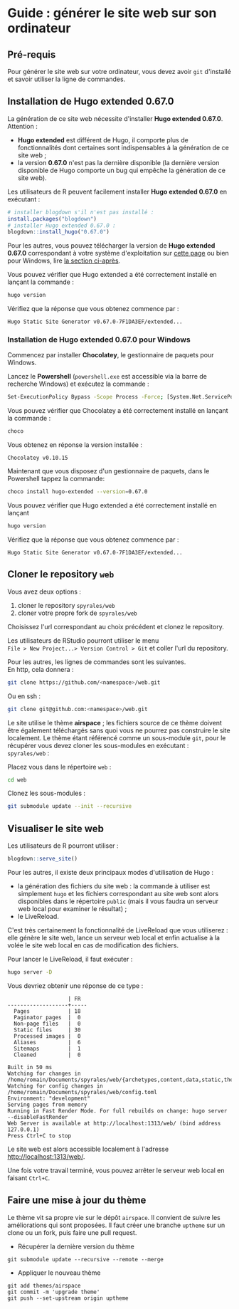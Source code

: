 # Guide : générer le site web sur son ordinateur

## Pré-requis

Pour générer le site web sur votre ordinateur, vous devez avoir `git` d'installé 
et savoir utiliser la ligne de commandes.

## Installation de Hugo extended 0.67.0

La génération de ce site web nécessite d'installer **Hugo extended 0.67.0**.  
Attention :

- **Hugo extended** est différent de Hugo, il comporte plus de fonctionnalités dont certaines sont indispensables à la génération de ce site web ;
- la version **0.67.0** n'est pas la dernière disponible (la dernière version disponible de Hugo comporte un bug qui empêche la génération de ce site web).

Les utilisateurs de R peuvent facilement installer **Hugo extended 0.67.0** en exécutant : 

```r
# installer blogdown s'il n'est pas installé :
install.packages("blogdown")
# installer Hugo extended 0.67.0 : 
blogdown::install_hugo("0.67.0")
```

Pour les autres, vous pouvez télécharger la version de **Hugo extended 0.67.0** correspondant à
votre système d'exploitation sur [cette page](https://github.com/gohugoio/hugo/releases/tag/v0.67.0) ou bien pour Windows, lire [la section ci-après](#installation-de-hugo-extended-0670-pour-windows).

Vous pouvez vérifier que Hugo extended a été correctement installé en lançant
la commande :

```bash
hugo version
```

Vérifiez que la réponse que vous obtenez commence par :

```
Hugo Static Site Generator v0.67.0-7F1DA3EF/extended...
```

### Installation de Hugo extended 0.67.0 pour Windows

Commencez par installer **Chocolatey**, le gestionnaire de paquets pour Windows.

Lancez le **Powershell** (`powershell.exe` est accessible via la barre de recherche Windows) et exécutez la commande :

```bash
Set-ExecutionPolicy Bypass -Scope Process -Force; [System.Net.ServicePointManager]::SecurityProtocol = [System.Net.ServicePointManager]::SecurityProtocol -bor 3072; iex ((New-Object System.Net.WebClient).DownloadString('https://chocolatey.org/install.ps1'))
```

Vous pouvez vérifier que Chocolatey a été correctement installé en lançant la commande :

```bash
choco
```

Vous obtenez en réponse la version installée :

```
Chocolatey v0.10.15
```

Maintenant que vous disposez d'un gestionnaire de paquets, dans le Powershell tappez la commande:

```bash
choco install hugo-extended --version=0.67.0
```

Vous pouvez vérifier que Hugo extended a été correctement installé en lançant

```bash
hugo version
```

Vérifiez que la réponse que vous obtenez commence par :

```
Hugo Static Site Generator v0.67.0-7F1DA3EF/extended...
```

## Cloner le repository `web`

Vous avez deux options :

1. cloner le repository `spyrales/web`
2. cloner votre propre fork de `spyrales/web`

Choisissez l'url correspondant au choix précédent et clonez le repository.

Les utilisateurs de RStudio pourront utiliser le menu  
`File > New Project...> Version Control > Git` et coller l'url du repository.

Pour les autres, les lignes de commandes sont les suivantes.  
En http, cela donnera :

```bash
git clone https://github.com/<namespace>/web.git
```

Ou en ssh :

```bash
git clone git@github.com:<namespace>/web.git
```

Le site utilise le thème **airspace** ; les fichiers source de ce thème doivent être également téléchargés sans quoi vous ne pourrez pas construire le site localement. Le thème étant référencé comme un sous-module `git`, pour le récupérer vous devez cloner les sous-modules en exécutant :  
`spyrales/web` :

Placez vous dans le répertoire `web` :

```bash
cd web
```

Clonez les sous-modules :

```bash
git submodule update --init --recursive
```

## Visualiser le site web

Les utilisateurs de R pourront utiliser : 

```r
blogdown::serve_site()
```

Pour les autres, il existe deux principaux modes d'utilisation de Hugo :

- la génération des fichiers du site web : la commande à utiliser est simplement `hugo` et les fichiers correspondant au site web sont alors disponibles dans le répertoire `public` (mais il vous faudra un serveur web local pour examiner le résultat) ;
- le LiveReload.

C'est très certainement la fonctionnalité de LiveReload que vous utiliserez : elle génère le site web, lance un serveur web local et enfin actualise à la volée le site web local en cas de modification des fichiers.

Pour lancer le LiveReload, il faut exécuter :

```bash
hugo server -D
```

Vous devriez obtenir une réponse de ce type :

```
                   | FR  
-------------------+-----
  Pages            | 18  
  Paginator pages  |  0  
  Non-page files   |  0  
  Static files     | 30  
  Processed images |  0  
  Aliases          |  6  
  Sitemaps         |  1  
  Cleaned          |  0  

Built in 50 ms
Watching for changes in /home/romain/Documents/spyrales/web/{archetypes,content,data,static,themes}
Watching for config changes in /home/romain/Documents/spyrales/web/config.toml
Environment: "development"
Serving pages from memory
Running in Fast Render Mode. For full rebuilds on change: hugo server --disableFastRender
Web Server is available at http://localhost:1313/web/ (bind address 127.0.0.1)
Press Ctrl+C to stop
```

Le site web est alors accessible localement à l'adresse <http://localhost:1313/web/>.

Une fois votre travail terminé, vous pouvez arrêter le serveur web local en faisant `Ctrl+C`.


## Faire une mise à jour du thème

Le thème vit sa propre vie sur le dépôt `airspace`. Il convient de suivre les améliorations qui sont proposées. Il faut créer une branche `uptheme` sur un clone ou un fork, puis faire une pull request.

* Récupérer la dernière version du thème

```
git submodule update --recursive --remote --merge
```

* Appliquer le nouveau thème

```
git add themes/airspace
git commit -m 'upgrade theme'
git push --set-upstream origin uptheme
```

